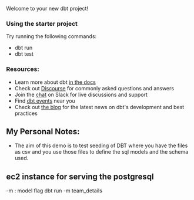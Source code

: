 Welcome to your new dbt project!

### Using the starter project

Try running the following commands:
- dbt run
- dbt test

### Resources:
- Learn more about dbt [in the docs](https://docs.getdbt.com/docs/introduction)
- Check out [Discourse](https://discourse.getdbt.com/) for commonly asked questions and answers
- Join the [chat](https://community.getdbt.com/) on Slack for live discussions and support
- Find [dbt events](https://events.getdbt.com) near you
- Check out [the blog](https://blog.getdbt.com/) for the latest news on dbt's development and best practices

## My Personal Notes:
   * The aim of this demo is to test seeding of DBT where you have the files as csv and you use those files to define the sql models
   and the schema used.

## ec2 instance for serving the postgresql
   -m : model flag
   dbt run -m team_details